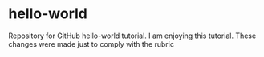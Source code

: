 # hello-world
Repository for GitHub hello-world tutorial.
I am enjoying this tutorial.
These changes were made just to comply with the rubric
